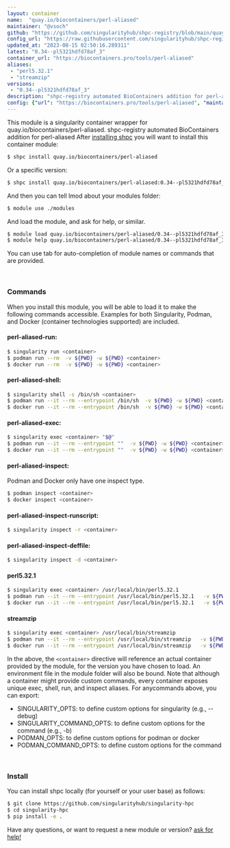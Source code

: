 ```yaml
---
layout: container
name:  "quay.io/biocontainers/perl-aliased"
maintainer: "@vsoch"
github: "https://github.com/singularityhub/shpc-registry/blob/main/quay.io/biocontainers/perl-aliased/container.yaml"
config_url: "https://raw.githubusercontent.com/singularityhub/shpc-registry/main/quay.io/biocontainers/perl-aliased/container.yaml"
updated_at: "2023-08-15 02:50:16.289311"
latest: "0.34--pl5321hdfd78af_3"
container_url: "https://biocontainers.pro/tools/perl-aliased"
aliases:
 - "perl5.32.1"
 - "streamzip"
versions:
 - "0.34--pl5321hdfd78af_3"
description: "shpc-registry automated BioContainers addition for perl-aliased"
config: {"url": "https://biocontainers.pro/tools/perl-aliased", "maintainer": "@vsoch", "description": "shpc-registry automated BioContainers addition for perl-aliased", "latest": {"0.34--pl5321hdfd78af_3": "sha256:5a5b31c025082724b7b923bd99e37d7ce4a19fd054ea5610df9a94571203d209"}, "tags": {"0.34--pl5321hdfd78af_3": "sha256:5a5b31c025082724b7b923bd99e37d7ce4a19fd054ea5610df9a94571203d209"}, "docker": "quay.io/biocontainers/perl-aliased", "aliases": {"perl5.32.1": "/usr/local/bin/perl5.32.1", "streamzip": "/usr/local/bin/streamzip"}}
---
```


This module is a singularity container wrapper for quay.io/biocontainers/perl-aliased.
shpc-registry automated BioContainers addition for perl-aliased
After [installing shpc](#install) you will want to install this container module:


```bash
$ shpc install quay.io/biocontainers/perl-aliased
```

Or a specific version:

```bash
$ shpc install quay.io/biocontainers/perl-aliased:0.34--pl5321hdfd78af_3
```

And then you can tell lmod about your modules folder:

```bash
$ module use ./modules
```

And load the module, and ask for help, or similar.

```bash
$ module load quay.io/biocontainers/perl-aliased/0.34--pl5321hdfd78af_3
$ module help quay.io/biocontainers/perl-aliased/0.34--pl5321hdfd78af_3
```

You can use tab for auto-completion of module names or commands that are provided.

<br>

### Commands

When you install this module, you will be able to load it to make the following commands accessible.
Examples for both Singularity, Podman, and Docker (container technologies supported) are included.

#### perl-aliased-run:

```bash
$ singularity run <container>
$ podman run --rm  -v ${PWD} -w ${PWD} <container>
$ docker run --rm  -v ${PWD} -w ${PWD} <container>
```

#### perl-aliased-shell:

```bash
$ singularity shell -s /bin/sh <container>
$ podman run --it --rm --entrypoint /bin/sh  -v ${PWD} -w ${PWD} <container>
$ docker run --it --rm --entrypoint /bin/sh  -v ${PWD} -w ${PWD} <container>
```

#### perl-aliased-exec:

```bash
$ singularity exec <container> "$@"
$ podman run --it --rm --entrypoint ""  -v ${PWD} -w ${PWD} <container> "$@"
$ docker run --it --rm --entrypoint ""  -v ${PWD} -w ${PWD} <container> "$@"
```

#### perl-aliased-inspect:

Podman and Docker only have one inspect type.

```bash
$ podman inspect <container>
$ docker inspect <container>
```

#### perl-aliased-inspect-runscript:

```bash
$ singularity inspect -r <container>
```

#### perl-aliased-inspect-deffile:

```bash
$ singularity inspect -d <container>
```


#### perl5.32.1

```bash
$ singularity exec <container> /usr/local/bin/perl5.32.1
$ podman run --it --rm --entrypoint /usr/local/bin/perl5.32.1   -v ${PWD} -w ${PWD} <container> -c " $@"
$ docker run --it --rm --entrypoint /usr/local/bin/perl5.32.1   -v ${PWD} -w ${PWD} <container> -c " $@"
```


#### streamzip

```bash
$ singularity exec <container> /usr/local/bin/streamzip
$ podman run --it --rm --entrypoint /usr/local/bin/streamzip   -v ${PWD} -w ${PWD} <container> -c " $@"
$ docker run --it --rm --entrypoint /usr/local/bin/streamzip   -v ${PWD} -w ${PWD} <container> -c " $@"
```



In the above, the `<container>` directive will reference an actual container provided
by the module, for the version you have chosen to load. An environment file in the
module folder will also be bound. Note that although a container
might provide custom commands, every container exposes unique exec, shell, run, and
inspect aliases. For anycommands above, you can export:

 - SINGULARITY_OPTS: to define custom options for singularity (e.g., --debug)
 - SINGULARITY_COMMAND_OPTS: to define custom options for the command (e.g., -b)
 - PODMAN_OPTS: to define custom options for podman or docker
 - PODMAN_COMMAND_OPTS: to define custom options for the command

<br>

### Install

You can install shpc locally (for yourself or your user base) as follows:

```bash
$ git clone https://github.com/singularityhub/singularity-hpc
$ cd singularity-hpc
$ pip install -e .
```

Have any questions, or want to request a new module or version? [ask for help!](https://github.com/singularityhub/singularity-hpc/issues)